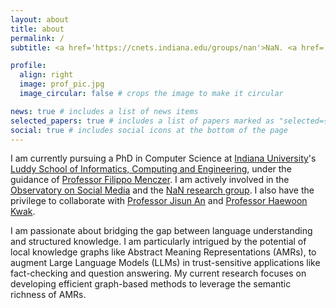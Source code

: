 ```yaml
---
layout: about
title: about
permalink: /
subtitle: <a href='https://cnets.indiana.edu/groups/nan'>NaN. <a href='https://osome.iu.edu/'>OSoMe. <a href='https://luddy.indiana.edu/index.html'>Luddy School of Informatics, Computing and Engineering</a>. <a href='https://www.iu.edu/'>Indiana University</a>.

profile:
  align: right
  image: prof_pic.jpg
  image_circular: false # crops the image to make it circular

news: true # includes a list of news items
selected_papers: true # includes a list of papers marked as "selected={true}"
social: true # includes social icons at the bottom of the page
---
```


I am currently pursuing a PhD in Computer Science at [Indiana University](https://www.iu.edu/)'s [Luddy School of Informatics, Computing and Engineering](https://luddy.indiana.edu/index.html), under the guidance of [Professor Filippo Menczer](https://cnets.indiana.edu/fil). I am actively involved in the [Observatory on Social Media](https://osome.iu.edu/) and the [NaN research group](https://cnets.indiana.edu/groups/nan). I also have the privilege to collaborate with [Professor Jisun An](https://jisun.me/) and [Professor Haewoon Kwak](https://haewoon.io/).

I am passionate about bridging the gap between language understanding and structured knowledge. I am particularly intrigued by the potential of local knowledge graphs like Abstract Meaning Representations (AMRs), to augment Large Language Models (LLMs) in trust-sensitive applications like fact-checking and question answering. My current research focuses on developing efficient graph-based methods to leverage the semantic richness of AMRs.

